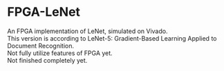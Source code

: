 # FPGA-LeNet  
An FPGA implementation of LeNet, simulated on Vivado.  
This version is according to LeNet-5: Gradient-Based Learning Applied to Document Recognition.  
Not fully utilize features of FPGA yet.  
Not finished completely yet.  
